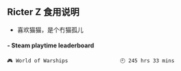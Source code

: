 ## Ricter Z 食用说明
- 喜欢猫猫，是个冇猫孤儿

<!-- steam-box start -->
#### - Steam playtime leaderboard
```text
🎮 World of Warships                 🕘 245 hrs 33 mins
```
<!-- Powered by https://github.com/YouEclipse/steam-box . -->
<!-- steam-box end -->
